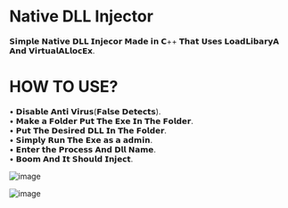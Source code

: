 # Native DLL Injector

𝗦𝗶𝗺𝗽𝗹𝗲 𝗡𝗮𝘁𝗶𝘃𝗲 𝗗𝗟𝗟 𝗜𝗻𝗷𝗲𝗰𝗼𝗿 𝗠𝗮𝗱𝗲 𝗶𝗻 𝗖++ 𝗧𝗵𝗮𝘁 𝗨𝘀𝗲𝘀 𝗟𝗼𝗮𝗱𝗟𝗶𝗯𝗮𝗿𝘆𝗔 𝗔𝗻𝗱 𝗩𝗶𝗿𝘁𝘂𝗮𝗹𝗔𝗟𝗹𝗼𝗰𝗘𝘅.

 # HOW TO USE?
 • 𝗗𝗶𝘀𝗮𝗯𝗹𝗲 𝗔𝗻𝘁𝗶 𝗩𝗶𝗿𝘂𝘀(𝗙𝗮𝗹𝘀𝗲 𝗗𝗲𝘁𝗲𝗰𝘁𝘀).<br />
 • 𝗠𝗮𝗸𝗲 𝗮 𝗙𝗼𝗹𝗱𝗲𝗿 𝗣𝘂𝘁 𝗧𝗵𝗲 𝗘𝘅𝗲 𝗜𝗻 𝗧𝗵𝗲 𝗙𝗼𝗹𝗱𝗲𝗿.<br />
 • 𝗣𝘂𝘁 𝗧𝗵𝗲 𝗗𝗲𝘀𝗶𝗿𝗲𝗱 𝗗𝗟𝗟 𝗜𝗻 𝗧𝗵𝗲 𝗙𝗼𝗹𝗱𝗲𝗿.<br />
 • 𝗦𝗶𝗺𝗽𝗹𝘆 𝗥𝘂𝗻 𝗧𝗵𝗲 𝗘𝘅𝗲 𝗮𝘀 𝗮 𝗮𝗱𝗺𝗶𝗻.<br />
 • 𝗘𝗻𝘁𝗲𝗿 𝘁𝗵𝗲 𝗣𝗿𝗼𝗰𝗲𝘀𝘀 𝗔𝗻𝗱 𝗗𝗹𝗹 𝗡𝗮𝗺𝗲.<br />
 • 𝗕𝗼𝗼𝗺 𝗔𝗻𝗱 𝗜𝘁 𝗦𝗵𝗼𝘂𝗹𝗱 𝗜𝗻𝗷𝗲𝗰𝘁.<br />

![image](https://github.com/idkhidden/Native-Injector/assets/91305428/79fc79be-b4f8-4718-8c11-2cd981bac202)


![image](https://github.com/idkhidden/Native-Injector/assets/91305428/d39693b0-d99e-4221-a6df-740c35ce20d2)

